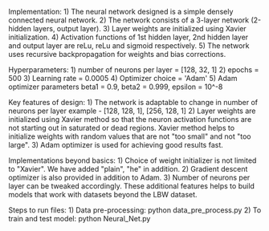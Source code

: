 Implementation:
    1) The neural network designed is a simple densely connected neural network.
    2) The network consists of a 3-layer network (2-hidden layers, output layer).
    3) Layer weights are initialized using Xavier initialization.
    4) Activation functions of 1st hidden layer, 2nd hidden layer and output layer are reLu, reLu and sigmoid respectively.
    5) The network uses recursive backpropagation for weights and bias corrections.

Hyperparameters:
    1) number of neurons per layer = [128, 32, 1]
    2) epochs = 500
    3) Learning rate = 0.0005
    4) Optimizer choice = 'Adam'
    5) Adam optimizer parameters beta1 = 0.9, beta2 = 0.999, epsilon = 10^-8


Key features of design:
    1) The network is adaptable to change in number of neurons per layer example - [128, 128, 1], [256, 128, 1]
    2) Layer weights are initialized using Xavier method so that the neuron activation functions are not starting out in saturated or dead regions. Xavier method helps to initialize weights with random values that are not "too small" and not "too large".
    3) Adam optimizer is used for achieving good results fast.

Implementations beyond basics:
    1) Choice of weight initializer is not limited to "Xavier". We have added "plain", "he" in addition.
    2) Gradient descent optimizer is also provided in addition to Adam.
    3) Number of neurons per layer can be tweaked accordingly.
    These additional features helps to build models that work with datasets beyond the LBW dataset.

Steps to run files:
    1) Data pre-processing: python data_pre_process.py
    2) To train and test model: python Neural_Net.py
